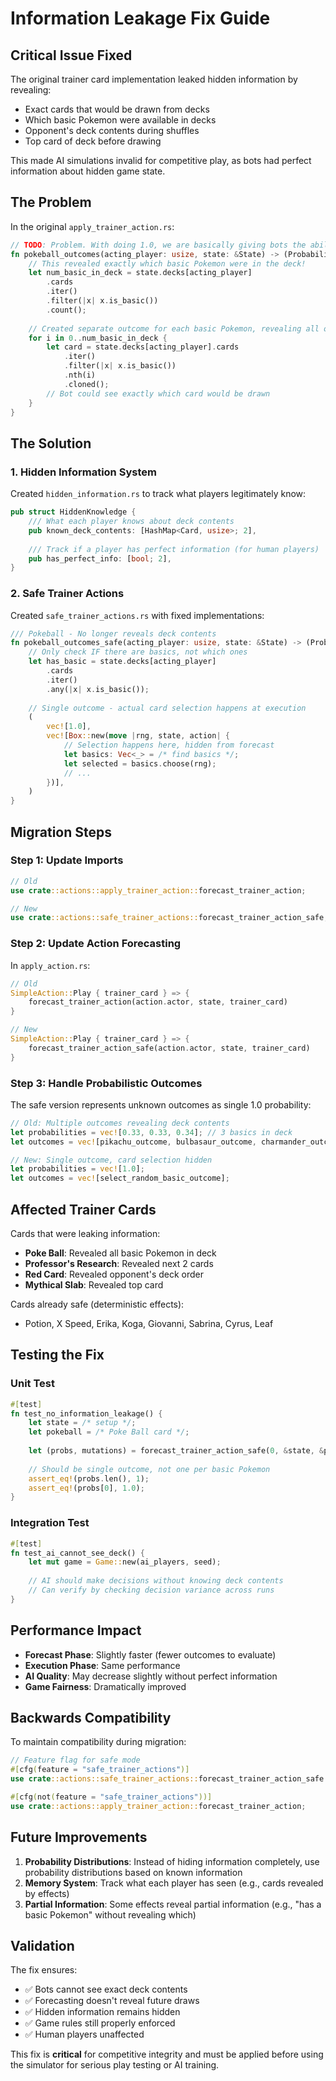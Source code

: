 # Information Leakage Fix Guide

## Critical Issue Fixed

The original trainer card implementation leaked hidden information by revealing:
- Exact cards that would be drawn from decks
- Which basic Pokemon were available in decks  
- Opponent's deck contents during shuffles
- Top card of deck before drawing

This made AI simulations invalid for competitive play, as bots had perfect information about hidden game state.

## The Problem

In the original `apply_trainer_action.rs`:

```rust
// TODO: Problem. With doing 1.0, we are basically giving bots the ability to see the cards in deck.
fn pokeball_outcomes(acting_player: usize, state: &State) -> (Probabilities, Mutations) {
    // This revealed exactly which basic Pokemon were in the deck!
    let num_basic_in_deck = state.decks[acting_player]
        .cards
        .iter()
        .filter(|x| x.is_basic())
        .count();
    
    // Created separate outcome for each basic Pokemon, revealing all options
    for i in 0..num_basic_in_deck {
        let card = state.decks[acting_player].cards
            .iter()
            .filter(|x| x.is_basic())
            .nth(i)
            .cloned();
        // Bot could see exactly which card would be drawn
    }
}
```

## The Solution

### 1. Hidden Information System

Created `hidden_information.rs` to track what players legitimately know:

```rust
pub struct HiddenKnowledge {
    /// What each player knows about deck contents
    pub known_deck_contents: [HashMap<Card, usize>; 2],
    
    /// Track if a player has perfect information (for human players)
    pub has_perfect_info: [bool; 2],
}
```

### 2. Safe Trainer Actions

Created `safe_trainer_actions.rs` with fixed implementations:

```rust
/// Pokeball - No longer reveals deck contents
fn pokeball_outcomes_safe(acting_player: usize, state: &State) -> (Probabilities, Mutations) {
    // Only check IF there are basics, not which ones
    let has_basic = state.decks[acting_player]
        .cards
        .iter()
        .any(|x| x.is_basic());
        
    // Single outcome - actual card selection happens at execution
    (
        vec![1.0],
        vec![Box::new(move |rng, state, action| {
            // Selection happens here, hidden from forecast
            let basics: Vec<_> = /* find basics */;
            let selected = basics.choose(rng);
            // ...
        })],
    )
}
```

## Migration Steps

### Step 1: Update Imports

```rust
// Old
use crate::actions::apply_trainer_action::forecast_trainer_action;

// New  
use crate::actions::safe_trainer_actions::forecast_trainer_action_safe;
```

### Step 2: Update Action Forecasting

In `apply_action.rs`:

```rust
// Old
SimpleAction::Play { trainer_card } => {
    forecast_trainer_action(action.actor, state, trainer_card)
}

// New
SimpleAction::Play { trainer_card } => {
    forecast_trainer_action_safe(action.actor, state, trainer_card)
}
```

### Step 3: Handle Probabilistic Outcomes

The safe version represents unknown outcomes as single 1.0 probability:

```rust
// Old: Multiple outcomes revealing deck contents
let probabilities = vec![0.33, 0.33, 0.34]; // 3 basics in deck
let outcomes = vec![pikachu_outcome, bulbasaur_outcome, charmander_outcome];

// New: Single outcome, card selection hidden
let probabilities = vec![1.0];
let outcomes = vec![select_random_basic_outcome];
```

## Affected Trainer Cards

Cards that were leaking information:
- **Poke Ball**: Revealed all basic Pokemon in deck
- **Professor's Research**: Revealed next 2 cards
- **Red Card**: Revealed opponent's deck order  
- **Mythical Slab**: Revealed top card

Cards already safe (deterministic effects):
- Potion, X Speed, Erika, Koga, Giovanni, Sabrina, Cyrus, Leaf

## Testing the Fix

### Unit Test

```rust
#[test]
fn test_no_information_leakage() {
    let state = /* setup */;
    let pokeball = /* Poke Ball card */;
    
    let (probs, mutations) = forecast_trainer_action_safe(0, &state, &pokeball);
    
    // Should be single outcome, not one per basic Pokemon
    assert_eq!(probs.len(), 1);
    assert_eq!(probs[0], 1.0);
}
```

### Integration Test

```rust
#[test]
fn test_ai_cannot_see_deck() {
    let mut game = Game::new(ai_players, seed);
    
    // AI should make decisions without knowing deck contents
    // Can verify by checking decision variance across runs
}
```

## Performance Impact

- **Forecast Phase**: Slightly faster (fewer outcomes to evaluate)
- **Execution Phase**: Same performance
- **AI Quality**: May decrease slightly without perfect information
- **Game Fairness**: Dramatically improved

## Backwards Compatibility

To maintain compatibility during migration:

```rust
// Feature flag for safe mode
#[cfg(feature = "safe_trainer_actions")]
use crate::actions::safe_trainer_actions::forecast_trainer_action_safe as forecast_trainer_action;

#[cfg(not(feature = "safe_trainer_actions"))]
use crate::actions::apply_trainer_action::forecast_trainer_action;
```

## Future Improvements

1. **Probability Distributions**: Instead of hiding information completely, use probability distributions based on known information
2. **Memory System**: Track what each player has seen (e.g., cards revealed by effects)
3. **Partial Information**: Some effects reveal partial information (e.g., "has a basic Pokemon" without revealing which)

## Validation

The fix ensures:
- ✅ Bots cannot see exact deck contents
- ✅ Forecasting doesn't reveal future draws  
- ✅ Hidden information remains hidden
- ✅ Game rules still properly enforced
- ✅ Human players unaffected

This fix is **critical** for competitive integrity and must be applied before using the simulator for serious play testing or AI training.